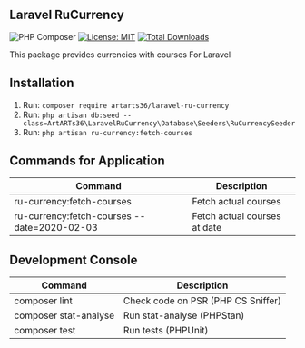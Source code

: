 ## Laravel RuCurrency

![PHP Composer](https://github.com/ArtARTs36/laravel-ru-currency/workflows/Testing/badge.svg?branch=master)
[![License: MIT](https://img.shields.io/badge/License-MIT-yellow.svg)](https://opensource.org/licenses/MIT)
<a href="https://poser.pugx.org/artarts36/laravel-ru-currency/d/total.svg">
<img src="https://poser.pugx.org/artarts36/laravel-ru-currency/d/total.svg" alt="Total Downloads">
</a>

This package provides currencies with courses For Laravel

## Installation

1. Run: `composer require artarts36/laravel-ru-currency`
2. Run: `php artisan db:seed --class=ArtARTs36\LaravelRuCurrency\Database\Seeders\RuCurrencySeeder`
3. Run: `php artisan ru-currency:fetch-courses` 

## Commands for Application

| Command                                     | Description                  |
|---------------------------------------------|------------------------------|
| ru-currency:fetch-courses                   | Fetch actual courses         |
| ru-currency:fetch-courses --date=2020-02-03 | Fetch actual courses at date |

## Development Console

| Command               | Description                        |
|-----------------------|------------------------------------|
| composer lint         | Check code on PSR (PHP CS Sniffer) |
| composer stat-analyse | Run stat-analyse (PHPStan)         |
| composer test         | Run tests (PHPUnit)                |
